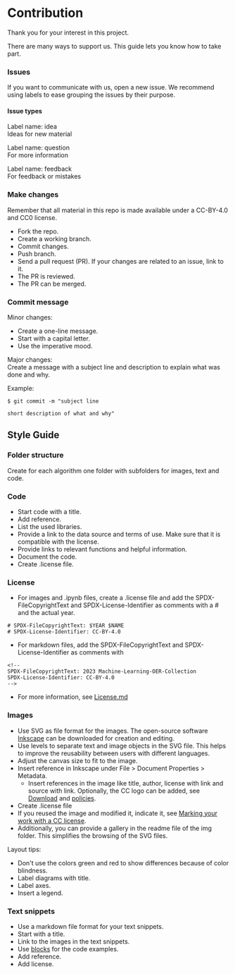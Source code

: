 <!--
SPDX-FileCopyrightText: 2023 Machine-Learning-OER-Collection
SPDX-License-Identifier: CC-BY-4.0
-->

# Contribution

Thank you for your interest in this project.

There are many ways to support us. This guide lets you know how to take part.

### Issues 

If you want to communicate with us, open a new issue. We recommend using labels to ease grouping the issues by their purpose.

#### Issue types

Label name: idea  
Ideas for new material

Label name: question  
For more information

Label name: feedback  
For feedback or mistakes

### Make changes

Remember that all material in this repo is made available under a CC-BY-4.0 and CC0 license.

* Fork the repo.
* Create a working branch.
* Commit changes.
* Push branch.
* Send a pull request (PR). If your changes are related to an issue, link to it.  
* The PR is reviewed.
* The PR can be merged.

### Commit message

Minor changes:
* Create a one-line message.
* Start with a capital letter.
* Use the imperative mood.

Major changes:  
Create a message with a subject line and description to explain what was done and why.

Example:

    $ git commit -m "subject line
    
    short description of what and why"

## Style Guide

### Folder structure
Create for each algorithm one folder with subfolders for images, text and code.

### Code
* Start code with a title.
* Add reference.
* List the used libraries.
* Provide a link to the data source and terms of use. Make sure that it is compatible with the license.
* Provide links to relevant functions and helpful information.
* Document the code. 
* Create .license file.

### License

* For images and .ipynb files, create a .license file and add the SPDX-FileCopyrightText and SPDX-License-Identifier as comments with a # and the actual year.
```
# SPDX-FileCopyrightText: $YEAR $NAME
# SPDX-License-Identifier: CC-BY-4.0
```
* For markdown files, add the SPDX-FileCopyrightText and SPDX-License-Identifier as comments with 
```
<!--
SPDX-FileCopyrightText: 2023 Machine-Learning-OER-Collection
SPDX-License-Identifier: CC-BY-4.0
-->
```
* For more information, see [License.md](/License.md)



### Images
* Use SVG as file format for the images. The open-source software [Inkscape](https://inkscape.org/de/) can be downloaded for creation and editing.
* Use levels to separate text and image objects in the SVG file. This helps to improve the reusability between users with different languages.
* Adjust the canvas size to fit to the image.
* Insert reference in Inkscape under File > Document Properties > Metadata. 
    * Insert references in the image like title, author, license with link and source with link. Optionally, the CC logo can be added, see [Download](https://creativecommons.org/about/downloads/) and [policies](https://creativecommons.org/about/downloads/).
* Create .license file
* If you reused the image and modified it, indicate it, see [Marking your work with a CC license](https://wiki.creativecommons.org/wiki/Marking_your_work_with_a_CC_license).
* Additionally, you can provide a gallery in the readme file of the img folder. This simplifies the browsing of the SVG files.

Layout tips:  
* Don't use the colors green and red to show differences because of color blindness.
* Label diagrams with title.
* Label axes.
* Insert a legend.

### Text snippets
* Use a markdown file format for your text snippets.
* Start with a title.
* Link to the images in the text snippets.
* Use [blocks](https://www.markdownguide.org/basic-syntax/#code) for the code examples.
* Add reference.
* Add license.

